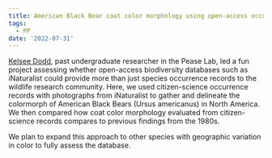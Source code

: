 ```yaml
---
title: American Black Bear coat color morphology using open-access occurrence databases
tags:
  - PP
date: '2022-07-31'
---
```

  
[Kelsee Dodd](https://peaselab.com/author/kelsee-dodd/), past undergraduate researcher in the Pease Lab, led a fun project assessing whether open-access biodiversity databases such as iNaturalist could provide more than just species occurrence records to the wildlife research community. Here, we used citizen-science occurrence records with photographs from iNaturalist to gather and delineate the colormorph of American Black Bears (Ursus americanus) in North America. We then compared how coat color morphology evaluated from citizen-science records compares to previous findings from the 1980s.

We plan to expand this approach to other species with geographic variation in color to fully assess the database.